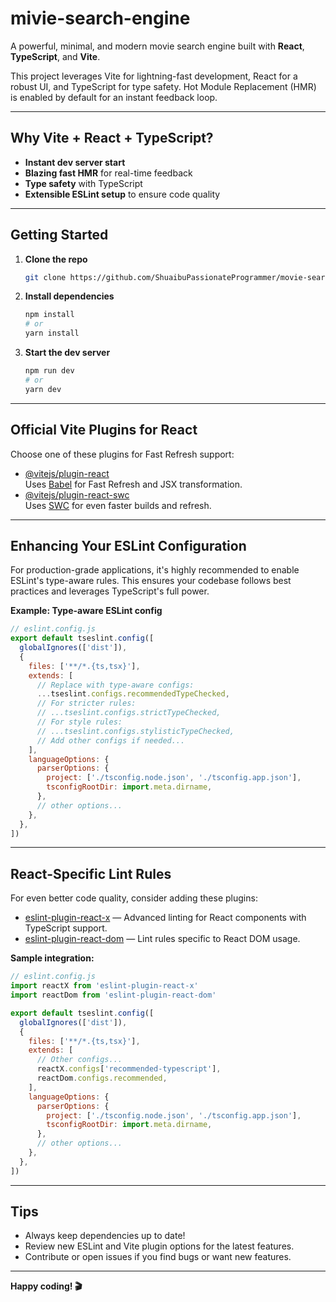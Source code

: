 
# mivie-search-engine

A powerful, minimal, and modern movie search engine built with **React**, **TypeScript**, and **Vite**.

This project leverages Vite for lightning-fast development, React for a robust UI, and TypeScript for type safety. Hot Module Replacement (HMR) is enabled by default for an instant feedback loop.

---

## Why Vite + React + TypeScript?

- **Instant dev server start**
- **Blazing fast HMR** for real-time feedback
- **Type safety** with TypeScript
- **Extensible ESLint setup** to ensure code quality

---

## Getting Started

1. **Clone the repo**
   ```bash
   git clone https://github.com/ShuaibuPassionateProgrammer/movie-search-engine.git
   ```

2. **Install dependencies**
   ```bash
   npm install
   # or
   yarn install
   ```

3. **Start the dev server**
   ```bash
   npm run dev
   # or
   yarn dev
   ```

---

## Official Vite Plugins for React

Choose one of these plugins for Fast Refresh support:

- [@vitejs/plugin-react](https://github.com/vitejs/vite-plugin-react/blob/main/packages/plugin-react)  
  Uses [Babel](https://babeljs.io/) for Fast Refresh and JSX transformation.
- [@vitejs/plugin-react-swc](https://github.com/vitejs/vite-plugin-react/blob/main/packages/plugin-react-swc)  
  Uses [SWC](https://swc.rs/) for even faster builds and refresh.

---

## Enhancing Your ESLint Configuration

For production-grade applications, it's highly recommended to enable ESLint's type-aware rules. This ensures your codebase follows best practices and leverages TypeScript's full power.

**Example: Type-aware ESLint config**

```js
// eslint.config.js
export default tseslint.config([
  globalIgnores(['dist']),
  {
    files: ['**/*.{ts,tsx}'],
    extends: [
      // Replace with type-aware configs:
      ...tseslint.configs.recommendedTypeChecked,
      // For stricter rules:
      // ...tseslint.configs.strictTypeChecked,
      // For style rules:
      // ...tseslint.configs.stylisticTypeChecked,
      // Add other configs if needed...
    ],
    languageOptions: {
      parserOptions: {
        project: ['./tsconfig.node.json', './tsconfig.app.json'],
        tsconfigRootDir: import.meta.dirname,
      },
      // other options...
    },
  },
])
```

---

## React-Specific Lint Rules

For even better code quality, consider adding these plugins:

- [eslint-plugin-react-x](https://github.com/Rel1cx/eslint-react/tree/main/packages/plugins/eslint-plugin-react-x) — Advanced linting for React components with TypeScript support.
- [eslint-plugin-react-dom](https://github.com/Rel1cx/eslint-react/tree/main/packages/plugins/eslint-plugin-react-dom) — Lint rules specific to React DOM usage.

**Sample integration:**

```js
// eslint.config.js
import reactX from 'eslint-plugin-react-x'
import reactDom from 'eslint-plugin-react-dom'

export default tseslint.config([
  globalIgnores(['dist']),
  {
    files: ['**/*.{ts,tsx}'],
    extends: [
      // Other configs...
      reactX.configs['recommended-typescript'],
      reactDom.configs.recommended,
    ],
    languageOptions: {
      parserOptions: {
        project: ['./tsconfig.node.json', './tsconfig.app.json'],
        tsconfigRootDir: import.meta.dirname,
      },
      // other options...
    },
  },
])
```

---

## Tips

- Always keep dependencies up to date!
- Review new ESLint and Vite plugin options for the latest features.
- Contribute or open issues if you find bugs or want new features.

---

**Happy coding! 🎬**
